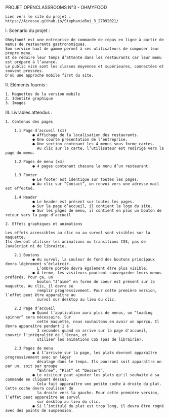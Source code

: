 PROJET OPENCLASSROOMS N°3 - OHMYFOOD


    Lien vers le site du projet : https://Airesse.github.io/StephanieRoi_3_27092021/


I. Scénario du projet :

    Ohmyfood! est une entreprise de commande de repas en ligne à partir de menus de restaurants gastronomiques.
    Son service haut de gamme permet à ses utilisateurs de composer leur propre menu. 
    Et de réduire leur temps d’attente dans les restaurants car leur menu est préparé à l’avance. 
    Le public visé sont les classes moyennes et supérieures, connectées et souvent pressées. 
    D'où une approche mobile first du site.

II. Éléments fournis :

    1. Maquettes de la version mobile
    2. Identité graphique
    3. Images

III. Livrables attendus :

    1. Contenus des pages
    
        1.1 Page d’accueil (x1)
                ● Affichage de la localisation des restaurants.
                ● Une courte présentation de l’entreprise.
                ● Une section contenant les 4 menus sous forme cartes.
                  Au clic sur la carte, l’utilisateur est redirigé vers la page du menu.
                
        1.2 Pages de menu (x4)
                ● 4 pages contenant chacune le menu d’un restaurant.
                
        1.3 Footer
                ● Le footer est identique sur toutes les pages.
                ● Au clic sur “Contact”, un renvoi vers une adresse mail est effectué.
                
        1.4 Header
                ● Le header est présent sur toutes les pages.
                ● Sur la page d’accueil, il contient le logo du site.
                ● Sur les pages de menu, il contient en plus un bouton de retour vers la page d’accueil
    
    2. Effets graphiques et animations
    
    Les effets accessibles au clic ou au survol sont visibles sur la maquette. 
    Ils devront utiliser les animations ou transitions CSS, pas de JavaScript ni de librairie.
    
        2.1 Boutons
                ● Au survol, la couleur de fond des boutons principaux devra légèrement s’éclaircir.
                  L’ombre portée devra également être plus visible.
                ● À terme, les visiteurs pourront sauvegarder leurs menus préférés. Pour ça, un
                  bouton "J’aime" en forme de coeur est présent sur la maquette. Au clic, il devra se
                  remplir progressivement. Pour cette première version, l’effet peut être apparaître au
                  survol sur desktop au lieu du clic.
                  
        2.2 Page d’accueil
                ● Quand l’application aura plus de menus, un “loading spinner” sera nécessaire. Sur
                  cette maquette, nous souhaitons en avoir un aperçu. Il devra apparaître pendant 1 à
                  3 secondes quand on arrive sur la page d'accueil, couvrir l'intégralité de l'écran, et
                  utiliser les animations CSS (pas de librairie). 
                  
        2.3 Pages de menu
                ● À l’arrivée sur la page, les plats devront apparaître progressivement avec un léger
                  décalage dans le temps. Ils pourront soit apparaître un par un, soit par groupe
                  “Entrée”, “Plat” et “Dessert”.
                ● Le visiteur peut ajouter les plats qu'il souhaite à sa commande en cliquant dessus.
                  Cela fait apparaître une petite coche à droite du plat. Cette coche devra coulisser de
                  la droite vers la gauche. Pour cette première version, l’effet peut apparaître au survol
                  sur desktop au lieu du clic. 
                ● Si l’intitulé du plat est trop long, il devra être rogné avec des points de suspension.
